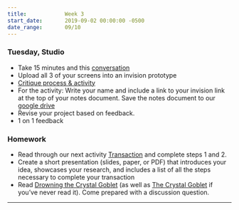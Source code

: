 ```yaml
---
title:            Week 3
start_date:       2019-09-02 00:00:00 -0500
date_range:       09/10
---
```


### Tuesday, Studio

- Take 15 minutes and this [conversation](http://art.yale.edu/file_columns/0001/0417/balkin.pdf)
- Upload all 3 of your screens into an invision prototype
- [Critique process & activity](https://paper.dropbox.com/doc/Critique-Process--AkcMPc9DJeOkYPBG41FstFPTAQ-Ym1Wt1skNzr2IY3SA1Tjw)
- For the activity: Write your name and include a link to your invision link at the top of your notes document. Save the notes document to our [google drive](https://drive.google.com/open?id=1nzf7PjntzjnslA240A8s9awbOk9zCIZu)
- Revise your project based on feedback.
- 1 on 1 feedback

### Homework
- Read through our next activity [Transaction](http://md.labud.nyc/projects/transaction) and complete steps 1 and 2.
- Create a short presentation (slides, paper, or PDF) that introduces your idea, showcases your research, and includes a list of all the steps necessary to complete your transaction
- Read [Drowning the Crystal Goblet](https://practicaltypography.com/drowning-the-crystal-goblet.html) (as well as [The Crystal Goblet](http://ci.labud.nyc/assets/readings/warde-beatrice_the-crystal-goblet.pdf) if you&rsquo;ve never read it). Come prepared with a discussion question.

---
